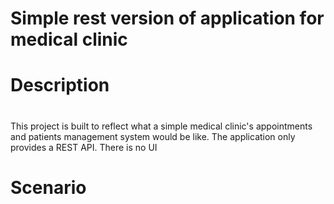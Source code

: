 # Simple rest version of application for medical clinic <h1>
# Description  <h1>
This project is built to reflect what a simple medical clinic's appointments and patients management system would be like.
The  application only provides a REST API. There is no UI
# Scenario


